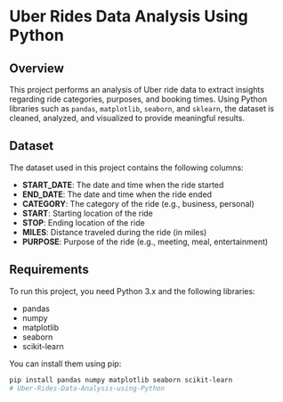 # Uber Rides Data Analysis Using Python

## Overview

This project performs an analysis of Uber ride data to extract insights regarding ride categories, purposes, and booking times. Using Python libraries such as `pandas`, `matplotlib`, `seaborn`, and `sklearn`, the dataset is cleaned, analyzed, and visualized to provide meaningful results.

## Dataset

The dataset used in this project contains the following columns:

- **START_DATE**: The date and time when the ride started
- **END_DATE**: The date and time when the ride ended
- **CATEGORY**: The category of the ride (e.g., business, personal)
- **START**: Starting location of the ride
- **STOP**: Ending location of the ride
- **MILES**: Distance traveled during the ride (in miles)
- **PURPOSE**: Purpose of the ride (e.g., meeting, meal, entertainment)

## Requirements

To run this project, you need Python 3.x and the following libraries:

- pandas
- numpy
- matplotlib
- seaborn
- scikit-learn

You can install them using pip:

```bash
pip install pandas numpy matplotlib seaborn scikit-learn
# Uber-Rides-Data-Analysis-using-Python